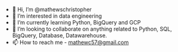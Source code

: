 - 👋 Hi, I’m @mathewschristopher
- 👀 I’m interested in data engineering
- 🌱 I’m currently learning Python, BigQuery and GCP
- 💞️ I’m looking to collaborate on anything related to Python, SQL, BigQuery, Database, Datawarehouse.
- 📫 How to reach me - mathewc57@gmail.com

